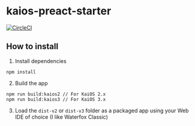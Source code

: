# kaios-preact-starter

[![CircleCI](https://circleci.com/gh/garredow/kaios-preact-starter/tree/main.svg?style=svg)](https://circleci.com/gh/garredow/kaios-preact-starter/tree/main)

## How to install

1. Install dependencies

```
npm install
```

2. Build the app

```
npm run build:kaios2 // For KaiOS 2.x
npm run build:kaios3 // For KaiOS 3.x
```

3. Load the `dist-v2` or `dist-v3` folder as a packaged app using your Web IDE of choice (I like Waterfox Classic)
